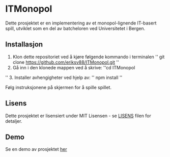 # ITMonopol

Dette prosjektet er en implementering av et monopol-lignende IT-basert spill, utviklet som en del av batcheloren ved Universitetet i Bergen.

## Installasjon

1. Klon dette repositoriet ved å kjøre følgende kommando i terminalen
   ''
   git clone https://github.com/eriksv88/ITMonopol.git
   ''
2. Gå inn i den klonede mappen ved å skrive:
''cd ITMonopol

''
3. Installer avhengigheter ved hjelp av:
''
npm install
''

Følg instruksjonene på skjermen for å spille spillet.


## Lisens

Dette prosjektet er lisensiert under MIT Lisensen - se [LISENS](LISENS) filen for detaljer.

## Demo

Se en demo av prosjektet [her]([https://www.youtube.com/DIN_YOUTUBE_VIDEO](https://www.youtube.com/watch?v=QGOzuD9I8Y4)https://www.youtube.com/watch?v=QGOzuD9I8Y4)
